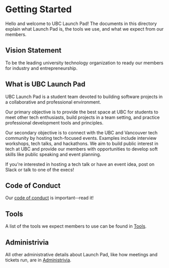 # Getting Started

Hello and welcome to UBC Launch Pad!
The documents in this directory explain what Launch Pad is, the tools we use, and what we expect from our members.

## Vision Statement

To be the leading university technology organization to ready our members for industry and entrepreneurship.

## What is UBC Launch Pad

UBC Launch Pad is a student team devoted to building software projects in a collaborative and professional environment. 

Our primary objective is to provide the best space at UBC for students to meet other tech enthusiasts, build projects in a team setting, and practice professional development tools and principles.  

Our secondary objective is to connect with the UBC and Vancouver tech community by hosting tech-focused events. Examples include interview workshops, tech talks, and hackathons.
We aim to build public interest in tech at UBC and provide our members with opportunities to develop soft skills like public speaking and event planning.

If you're interested in hosting a tech talk or have an event idea, post on Slack or talk to one of the execs!

## Code of Conduct

Our [code of conduct](CodeOfConduct.md) is important--read it!

## Tools

A list of the tools we expect members to use can be found in [Tools](Tools.md).

## Administrivia

All other administrative details about Launch Pad, like how meetings and tickets run, are in [Administrivia](Administrivia.md).
